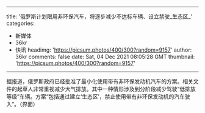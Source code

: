 
---
title: '俄罗斯计划限用非环保汽车，将逐步减少不达标车辆、设立禁驶_生态区_'
categories: 
 - 新媒体
 - 36kr
 - 快讯
headimg: 'https://picsum.photos/400/300?random=9157'
author: 36kr
comments: false
date: Sat, 04 Dec 2021 08:05:28 GMT
thumbnail: 'https://picsum.photos/400/300?random=9157'
---

<div>   
据报道，俄罗斯政府已经批准了最小化使用带有非环保发动机汽车的方案。相关文件的起草人非常重视减少大气排放。其中一种情形涉及到分阶段减少驾驶“低排放等级”车辆。方案“包括通过建立‘生态区’，禁止使用带有非环保发动机的汽车驶入”。（界面）  
</div>
            